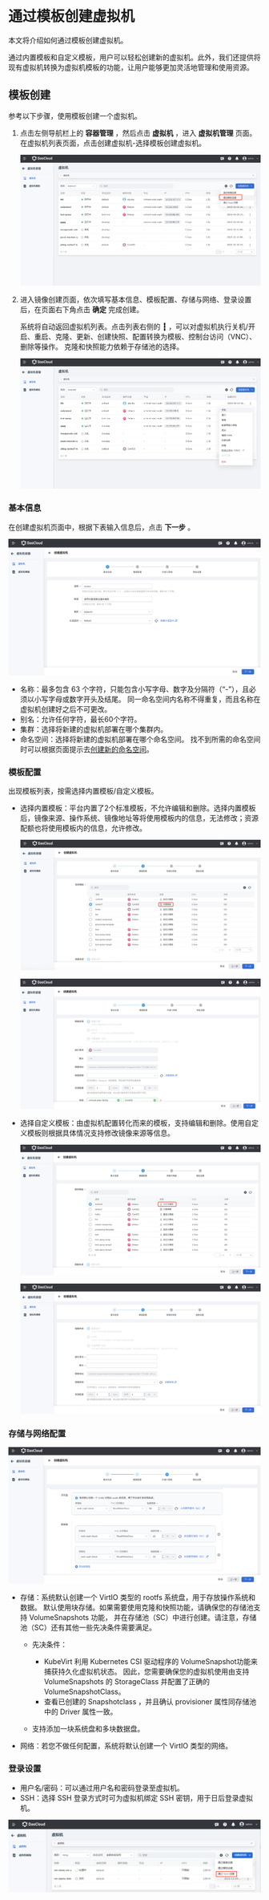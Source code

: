 # 通过模板创建虚拟机

本文将介绍如何通过模板创建虚拟机。

通过内置模板和自定义模板，用户可以轻松创建新的虚拟机。此外，我们还提供将现有虚拟机转换为虚拟机模板的功能，让用户能够更加灵活地管理和使用资源。

## 模板创建

参考以下步骤，使用模板创建一个虚拟机。

1. 点击左侧导航栏上的 __容器管理__ ，然后点击 __虚拟机__ ，进入 __虚拟机管理__ 页面。在虚拟机列表页面，点击创建虚拟机-选择模板创建虚拟机。

    ![虚拟机模板创建](../../images/create-tep01.png)

2. 进入镜像创建页面，依次填写基本信息、模板配置、存储与网络、登录设置后，在页面右下角点击 __确定__ 完成创建。

    系统将自动返回虚拟机列表。点击列表右侧的 __┇__ ，可以对虚拟机执行关机/开启、重启、克隆、更新、创建快照、配置转换为模板、控制台访问（VNC）、删除等操作。
    克隆和快照能力依赖于存储池的选择。

    ![虚拟机操作](../../images/create-tep02.png)

### 基本信息

在创建虚拟机页面中，根据下表输入信息后，点击 __下一步__ 。

![虚拟机基础信息](../../images/create-tep03.png)

- 名称：最多包含 63 个字符，只能包含小写字母、数字及分隔符（“-”），且必须以小写字母或数字开头及结尾。
  同一命名空间内名称不得重复，而且名称在虚拟机创建好之后不可更改。
- 别名：允许任何字符，最长60个字符。
- 集群：选择将新建的虚拟机部署在哪个集群内。
- 命名空间：选择将新建的虚拟机部署在哪个命名空间。
  找不到所需的命名空间时可以根据页面提示去[创建新的命名空间](../../kpanda/user-guide/namespaces/createns.md)。

### 模板配置

出现模板列表，按需选择内置模板/自定义模板。

- 选择内置模板：平台内置了2个标准模板，不允许编辑和删除。选择内置模板后，镜像来源、操作系统、镜像地址等将使用模板内的信息，无法修改；资源配额也将使用模板内的信息，允许修改。
  
    ![内置模板](../../images/create-tep04.png)

    ![内置模板](../../images/create-tep05.png)

- 选择自定义模板：由虚拟机配置转化而来的模板，支持编辑和删除。使用自定义模板则根据具体情况支持修改镜像来源等信息。

    ![使用镜像仓库](../../images/create-tep06.png)

    ![使用镜像仓库](../../images/create-tep07.png)

### 存储与网络配置

![存储与网络配置](../../images/create-tep08.png)

- 存储：系统默认创建一个 VirtIO 类型的 rootfs 系统盘，用于存放操作系统和数据。
  默认使用块存储。如果需要使用克隆和快照功能，请确保您的存储池支持 VolumeSnapshots 功能，
  并在存储池（SC）中进行创建。请注意，存储池（SC）还有其他一些先决条件需要满足。

    - 先决条件：

        - KubeVirt 利用 Kubernetes CSI 驱动程序的 VolumeSnapshot功能来捕获持久化虚拟机状态。
          因此，您需要确保您的虚拟机使用由支持 VolumeSnapshots 的 StorageClass 并配置了正确的 VolumeSnapshotClass。
        - 查看已创建的 Snapshotclass ，并且确认 provisioner 属性同存储池中的 Driver 属性一致。

    - 支持添加一块系统盘和多块数据盘。

- 网络：若您不做任何配置，系统将默认创建一个 VirtIO 类型的网络。

### 登录设置

- 用户名/密码：可以通过用户名和密码登录至虚拟机。
- SSH：选择 SSH 登录方式时可为虚拟机绑定 SSH 密钥，用于日后登录虚拟机。

![登录设置](../../images/createvm08_1.png)
